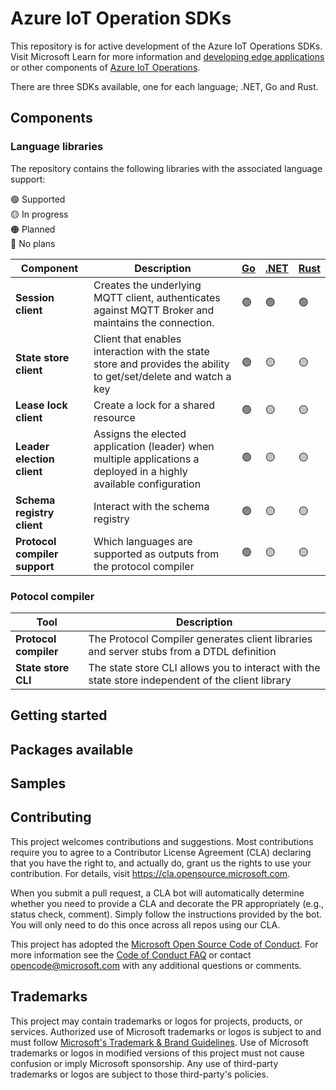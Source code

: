 # Azure IoT Operation SDKs

This repository is for active development of the Azure IoT Operations SDKs. Visit Microsoft Learn for more information and [developing edge applications](https://learn.microsoft.com/en-us/azure/iot-operations/create-edge-apps/edge-apps-overview) or other components of [Azure IoT Operations](https://learn.microsoft.com/en-us/azure/iot-operations/).

There are three SDKs available, one for each language; .NET, Go and Rust.

## Components

### Language libraries

The repository contains the following libraries with the associated language support:

:green_circle: Supported  
:yellow_circle: In progress  
:orange_circle: Planned  
:red_circle: No plans  

| Component | Description | [Go](./go) | [.NET](./dotnet) | [Rust](./rust) |
|-|-|-|-|-|
| **Session client** | Creates the underlying MQTT client, authenticates against MQTT Broker and maintains the connection. | :green_circle: | :green_circle: | :green_circle: |
| **State store client** | Client that enables interaction with the state store and provides the ability to get/set/delete and watch a key | :green_circle: | :yellow_circle: | :yellow_circle: |
| **Lease lock client** | Create a lock for a shared resource | :green_circle: | :yellow_circle: | :yellow_circle: |
| **Leader election client** | Assigns the elected application (leader) when multiple applications a deployed in a highly available configuration | :green_circle: | :yellow_circle: | :yellow_circle: |
| **Schema registry client** | Interact with the schema registry | :green_circle: | :yellow_circle: | :yellow_circle: |
| **Protocol compiler support** | Which languages are supported as outputs from the protocol compiler | :green_circle: | :yellow_circle: | :yellow_circle: |

### Potocol compiler

| Tool | Description |
|-|-|
| **Protocol compiler** | The Protocol Compiler generates client libraries and server stubs from a DTDL definition |
| **State store CLI** | The state store CLI allows you to interact with the state store independent of the client library |

## Getting started

## Packages available

## Samples

## Contributing

This project welcomes contributions and suggestions.  Most contributions require you to agree to a
Contributor License Agreement (CLA) declaring that you have the right to, and actually do, grant us
the rights to use your contribution. For details, visit https://cla.opensource.microsoft.com.

When you submit a pull request, a CLA bot will automatically determine whether you need to provide
a CLA and decorate the PR appropriately (e.g., status check, comment). Simply follow the instructions
provided by the bot. You will only need to do this once across all repos using our CLA.

This project has adopted the [Microsoft Open Source Code of Conduct](https://opensource.microsoft.com/codeofconduct/).
For more information see the [Code of Conduct FAQ](https://opensource.microsoft.com/codeofconduct/faq/) or
contact [opencode@microsoft.com](mailto:opencode@microsoft.com) with any additional questions or comments.

## Trademarks

This project may contain trademarks or logos for projects, products, or services. Authorized use of Microsoft 
trademarks or logos is subject to and must follow 
[Microsoft's Trademark & Brand Guidelines](https://www.microsoft.com/en-us/legal/intellectualproperty/trademarks/usage/general).
Use of Microsoft trademarks or logos in modified versions of this project must not cause confusion or imply Microsoft sponsorship.
Any use of third-party trademarks or logos are subject to those third-party's policies.
